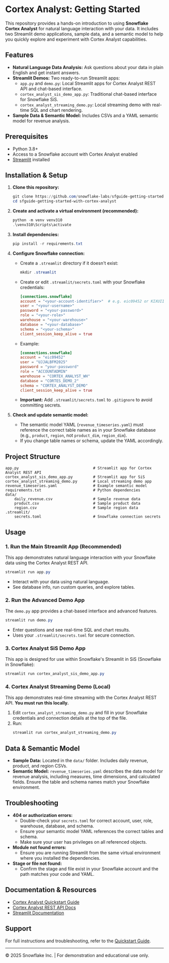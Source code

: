 # Cortex Analyst: Getting Started

This repository provides a hands-on introduction to using **Snowflake Cortex Analyst** for natural language interaction with your data. It includes two Streamlit demo applications, sample data, and a semantic model to help you quickly explore and experiment with Cortex Analyst capabilities.

## Features
- **Natural Language Data Analysis:** Ask questions about your data in plain English and get instant answers.
- **Streamlit Demos:** Two ready-to-run Streamlit apps:
  - `app.py` and `demo.py`: Local Streamlit apps for Cortex Analyst REST API and chat-based interface.
  - `cortex_analyst_sis_demo_app.py`: Traditional chat-based interface for Snowflake SiS.
  - `cortex_analyst_streaming_demo.py`: Local streaming demo with real-time SQL and chart rendering.
- **Sample Data & Semantic Model:** Includes CSVs and a YAML semantic model for revenue analysis.

## Prerequisites
- Python 3.8+
- Access to a Snowflake account with Cortex Analyst enabled
- [Streamlit](https://streamlit.io/) installed

## Installation & Setup
1. **Clone this repository:**
   ```powershell
   git clone https://github.com/snowflake-labs/sfguide-getting-started-with-cortex-analyst.git
   cd sfguide-getting-started-with-cortex-analyst
   ```
2. **Create and activate a virtual environment (recommended):**
   ```powershell
   python -m venv venv310
   .\venv310\Scripts\activate
   ```
3. **Install dependencies:**
   ```powershell
   pip install -r requirements.txt
   ```
4. **Configure Snowflake connection:**
   - Create a `.streamlit` directory if it doesn't exist:
     ```powershell
     mkdir .streamlit
     ```
   - Create or edit `.streamlit/secrets.toml` with your Snowflake credentials:
     ```toml
     [connections.snowflake]
     account = "<your-account-identifier>"  # e.g. eic09452 or KIXUIIJ-MTC00254
     user = "<your-username>"
     password = "<your-password>"
     role = "<your-role>"
     warehouse = "<your-warehouse>"
     database = "<your-database>"
     schema = "<your-schema>"
     client_session_keep_alive = true
     ```
   - Example:
     ```toml
     [connections.snowflake]
     account = "eic09452"
     user = "UJJALBFM2025"
     password = "your-password"
     role = "ACCOUNTADMIN"
     warehouse = "CORTEX_ANALYST_WH"
     database = "CORTES_DEMO_2"
     schema = "CORTEX_ANALYST_DEMO"
     client_session_keep_alive = true
     ```
   - **Important:** Add `.streamlit/secrets.toml` to `.gitignore` to avoid committing secrets.

5. **Check and update semantic model:**
   - The semantic model YAML (`revenue_timeseries.yaml`) must reference the correct table names as in your Snowflake database (e.g., `product`, `region`, not `product_dim`, `region_dim`).
   - If you change table names or schema, update the YAML accordingly.

## Project Structure
```
app.py                                 # Streamlit app for Cortex Analyst REST API
cortex_analyst_sis_demo_app.py         # Streamlit app for SiS
cortex_analyst_streaming_demo.py       # Local streaming demo app
revenue_timeseries.yaml                # Example semantic model
requirements.txt                       # Python dependencies
data/
    daily_revenue.csv                  # Sample revenue data
    product.csv                        # Sample product data
    region.csv                         # Sample region data
.streamlit/
    secrets.toml                       # Snowflake connection secrets
```

## Usage
### 1. Run the Main Streamlit App (Recommended)
This app demonstrates natural language interaction with your Snowflake data using the Cortex Analyst REST API.
```powershell
streamlit run app.py
```
- Interact with your data using natural language.
- See database info, run custom queries, and explore tables.

### 2. Run the Advanced Demo App
The `demo.py` app provides a chat-based interface and advanced features.
```powershell
streamlit run demo.py
```
- Enter questions and see real-time SQL and chart results.
- Uses your `.streamlit/secrets.toml` for secure connection.

### 3. Cortex Analyst SiS Demo App
This app is designed for use within Snowflake's Streamlit in SiS (Snowflake in Snowflake):
```powershell
streamlit run cortex_analyst_sis_demo_app.py
```

### 4. Cortex Analyst Streaming Demo (Local)
This app demonstrates real-time streaming with the Cortex Analyst REST API. **You must run this locally.**
1. Edit `cortex_analyst_streaming_demo.py` and fill in your Snowflake credentials and connection details at the top of the file.
2. Run:
   ```powershell
   streamlit run cortex_analyst_streaming_demo.py
   ```

## Data & Semantic Model
- **Sample Data:** Located in the `data/` folder. Includes daily revenue, product, and region CSVs.
- **Semantic Model:** `revenue_timeseries.yaml` describes the data model for revenue analysis, including measures, time dimensions, and calculated fields. Ensure the table and schema names match your Snowflake environment.

## Troubleshooting
- **404 or authorization errors:**
  - Double-check your `secrets.toml` for correct account, user, role, warehouse, database, and schema.
  - Ensure your semantic model YAML references the correct tables and schema.
  - Make sure your user has privileges on all referenced objects.
- **Module not found errors:**
  - Ensure you are running Streamlit from the same virtual environment where you installed the dependencies.
- **Stage or file not found:**
  - Confirm the stage and file exist in your Snowflake account and the path matches your code and YAML.

## Documentation & Resources
- [Cortex Analyst Quickstart Guide](https://quickstarts.snowflake.com/guide/getting_started_with_cortex_analyst/index.html)
- [Cortex Analyst REST API Docs](https://docs.snowflake.com/LIMITEDACCESS/snowflake-cortex/rest-api/cortex-analyst)
- [Streamlit Documentation](https://docs.streamlit.io/)

## Support
For full instructions and troubleshooting, refer to the [Quickstart Guide](https://quickstarts.snowflake.com/guide/getting_started_with_cortex_analyst/index.html).

---
© 2025 Snowflake Inc. | For demonstration and educational use only.
